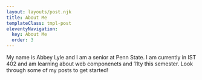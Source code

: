 ```yaml
---
layout: layouts/post.njk
title: About Me
templateClass: tmpl-post
eleventyNavigation:
  key: About Me
  order: 3
---
```


My name is Abbey Lyle and I am a senior at Penn State. I am currently in IST 402 and am learning about web componenets and 11ty this semester. Look through some of my posts to get started!
